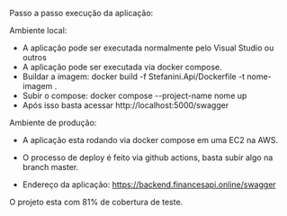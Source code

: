 Passo a passo execução da aplicação:

Ambiente local:
- A aplicação pode ser executada normalmente pelo Visual Studio ou outros
- A aplicação pode ser executada via docker compose.
-  Buildar a imagem: docker build -f Stefanini.Api/Dockerfile -t nome-imagem .
-  Subir o compose:  docker compose --project-name nome up
-  Após isso basta acessar http://localhost:5000/swagger 

Ambiente de produção:
- A aplicação esta rodando via docker compose em uma EC2 na AWS.
- O processo de deploy é feito via github actions, basta subir algo na branch master.

- Endereço da aplicação: https://backend.financesapi.online/swagger

O projeto esta com 81% de cobertura de teste.
